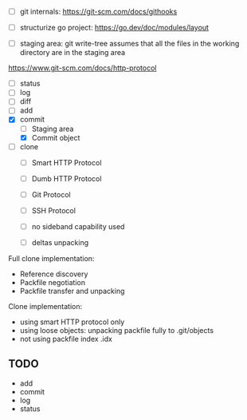 - [ ] git internals: https://git-scm.com/docs/githooks
- [ ] structurize go project: https://go.dev/doc/modules/layout
- [ ] staging area: git write-tree assumes that all the files in the working directory are in the staging area


https://www.git-scm.com/docs/http-protocol

- [ ] status
- [ ] log
- [ ] diff
- [ ] add
- [x] commit
    - [ ] Staging area
    - [x] Commit object
- [ ] clone
    - [ ] Smart HTTP Protocol
    - [ ] Dumb  HTTP Protocol
    - [ ] Git Protocol
    - [ ] SSH Protocol
    - [ ] no sideband capability used
    - [ ] deltas unpacking


Full clone implementation:
- Reference discovery
- Packfile negotiation
- Packfile transfer and unpacking

Clone implementation:
- using smart HTTP protocol only
- using loose objects: unpacking packfile fully to .git/objects
- not using packfile index .idx

## TODO
- add
- commit
- log
- status